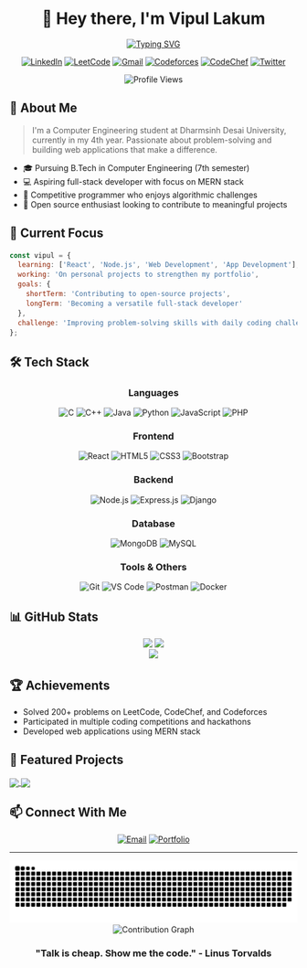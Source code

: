 <div align="center">
  
# 👋 Hey there, I'm Vipul Lakum

[![Typing SVG](https://readme-typing-svg.demolab.com?font=Fira+Code&pause=1000&color=0969DA&center=true&vCenter=true&width=435&lines=Computer+Engineering+Student;MERN+Stack+Developer;Problem+Solver;Open+Source+Enthusiast)](https://git.io/typing-svg)

[![LinkedIn](https://img.shields.io/badge/LinkedIn-0077B5?style=for-the-badge&logo=linkedin&logoColor=white)](https://www.linkedin.com/in/vipul-lakum-114043252/)
[![LeetCode](https://img.shields.io/badge/LeetCode-FFA116?style=for-the-badge&logo=leetcode&logoColor=white)](https://leetcode.com/u/vipul_lakum_02/)
[![Gmail](https://img.shields.io/badge/Gmail-D14836?style=for-the-badge&logo=gmail&logoColor=white)](mailto:lakumvipul6351@gmail.com)
[![Codeforces](https://img.shields.io/badge/Codeforces-1F8ACB?style=for-the-badge&logo=codeforces&logoColor=white)](https://codeforces.com/profile/vipul_lakum)
[![CodeChef](https://img.shields.io/badge/CodeChef-5B4638?style=for-the-badge&logo=codechef&logoColor=white)](https://www.codechef.com/users/vipul_lakum)
[![Twitter](https://img.shields.io/badge/Twitter-1DA1F2?style=for-the-badge&logo=twitter&logoColor=white)](https://twitter.com/yourprofile)

![Profile Views](https://komarev.com/ghpvc/?username=Vipullakum007&color=0969DA&style=for-the-badge)

</div>

## 💫 About Me

> I'm a Computer Engineering student at Dharmsinh Desai University, currently in my 4th year. Passionate about problem-solving and building web applications that make a difference.

- 🎓 Pursuing B.Tech in Computer Engineering (7th semester)
- 💻 Aspiring full-stack developer with focus on MERN stack
- 🧩 Competitive programmer who enjoys algorithmic challenges
- 🌱 Open source enthusiast looking to contribute to meaningful projects

## 🚀 Current Focus

```javascript
const vipul = {
  learning: ['React', 'Node.js', 'Web Development', 'App Development'],
  working: 'On personal projects to strengthen my portfolio',
  goals: {
    shortTerm: 'Contributing to open-source projects',
    longTerm: 'Becoming a versatile full-stack developer'
  },
  challenge: 'Improving problem-solving skills with daily coding challenges'
};
```

## 🛠️ Tech Stack

<div align="center">

### Languages
![C](https://img.shields.io/badge/C-00599C?style=for-the-badge&logo=c&logoColor=white)
![C++](https://img.shields.io/badge/C++-00599C?style=for-the-badge&logo=cplusplus&logoColor=white)
![Java](https://img.shields.io/badge/Java-ED8B00?style=for-the-badge&logo=openjdk&logoColor=white)
![Python](https://img.shields.io/badge/Python-3776AB?style=for-the-badge&logo=python&logoColor=white)
![JavaScript](https://img.shields.io/badge/JavaScript-F7DF1E?style=for-the-badge&logo=javascript&logoColor=black)
![PHP](https://img.shields.io/badge/PHP-777BB4?style=for-the-badge&logo=php&logoColor=white)

### Frontend
![React](https://img.shields.io/badge/React-61DAFB?style=for-the-badge&logo=react&logoColor=black)
![HTML5](https://img.shields.io/badge/HTML5-E34F26?style=for-the-badge&logo=html5&logoColor=white)
![CSS3](https://img.shields.io/badge/CSS3-1572B6?style=for-the-badge&logo=css3&logoColor=white)
![Bootstrap](https://img.shields.io/badge/Bootstrap-7952B3?style=for-the-badge&logo=bootstrap&logoColor=white)

### Backend
![Node.js](https://img.shields.io/badge/Node.js-339933?style=for-the-badge&logo=nodedotjs&logoColor=white)
![Express.js](https://img.shields.io/badge/Express.js-000000?style=for-the-badge&logo=express&logoColor=white)
![Django](https://img.shields.io/badge/Django-092E20?style=for-the-badge&logo=django&logoColor=white)

### Database
![MongoDB](https://img.shields.io/badge/MongoDB-47A248?style=for-the-badge&logo=mongodb&logoColor=white)
![MySQL](https://img.shields.io/badge/MySQL-4479A1?style=for-the-badge&logo=mysql&logoColor=white)

### Tools & Others
![Git](https://img.shields.io/badge/Git-F05032?style=for-the-badge&logo=git&logoColor=white)
![VS Code](https://img.shields.io/badge/VS_Code-007ACC?style=for-the-badge&logo=visual-studio-code&logoColor=white)
![Postman](https://img.shields.io/badge/Postman-FF6C37?style=for-the-badge&logo=postman&logoColor=white)
![Docker](https://img.shields.io/badge/Docker-2496ED?style=for-the-badge&logo=docker&logoColor=white)

</div>

## 📊 GitHub Stats

<div align="center">
  <img src="https://github-readme-streak-stats.herokuapp.com/?user=Vipullakum007&theme=tokyonight&hide_border=true" height="180em" />
  <img src="https://github-readme-stats.vercel.app/api?username=Vipullakum007&show_icons=true&theme=tokyonight&hide_border=true&count_private=true" height="180em" />
</div>

<div align="center">
  <img src="https://github-readme-stats.vercel.app/api/top-langs/?username=Vipullakum007&layout=compact&theme=tokyonight&hide_border=true" height="180em" />
</div>

## 🏆 Achievements

- Solved 200+ problems on LeetCode, CodeChef, and Codeforces
- Participated in multiple coding competitions and hackathons
- Developed web applications using MERN stack

## 📌 Featured Projects

<a href="https://github.com/Vipullakum007/Classync">
  <img align="center" src="https://github-readme-stats.vercel.app/api/pin/?username=Vipullakum007&repo=Classync&theme=tokyonight&hide_border=true" />
</a>
<a href="https://edemy-frontend-omega.vercel.app/">
  <img align="center" src="https://github-readme-stats.vercel.app/api/pin/?username=Vipullakum007&repo=Edemy&theme=tokyonight&hide_border=true" />
</a>

## 📫 Connect With Me

<div align="center">
  
[![Email](https://img.shields.io/badge/Email-lakumvipul6351%40gmail.com-red?style=flat-square&logo=gmail)](mailto:lakumvipul6351@gmail.com)
[![Portfolio](https://img.shields.io/badge/Portfolio-blue?style=flat-square&logo=google-chrome)](https://vipullakum.vercel.app/)

</div>

---

<div align="center">
  <img src="https://raw.githubusercontent.com/Platane/snk/output/github-contribution-grid-snake.svg" alt="Snake animation" />
</div>

<div align="center">
  <img src="https://github-readme-activity-graph.vercel.app/graph?username=Vipullakum007&theme=tokyo-night&hide_border=true" alt="Contribution Graph" />
</div>

<div align="center">
  
### "Talk is cheap. Show me the code." - Linus Torvalds

</div>
